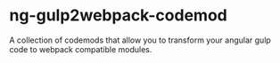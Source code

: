 # ng-gulp2webpack-codemod
A collection of codemods that allow you to transform your angular gulp code to webpack compatible modules.

